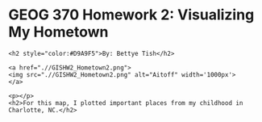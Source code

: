 <!DOCTYPE html>
<html lang="en">
<head>
    <meta charset="UTF-8">
    <meta name="viewport" content="width=device-width, initial-scale=1.0">
    <title>GEOG 370 Homework 2</title>
</head>
<body>
    <h1>GEOG 370 Homework 2: Visualizing My Hometown</h1>
    
    <h2 style="color:#D9A9F5">By: Bettye Tish</h2>

    <a href=".//GISHW2_Hometown2.png"> 
    <img src=".//GISHW2_Hometown2.png" alt="Aitoff" width='1000px'>
    </a>

    <p></p>
    <h2>For this map, I plotted important places from my childhood in Charlotte, NC.</h2>
</body>
</html>